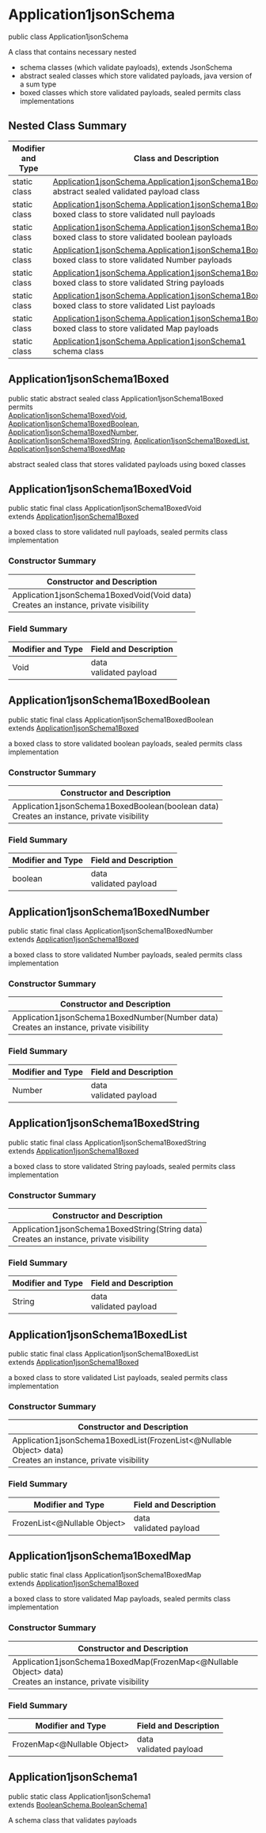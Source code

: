 # Application1jsonSchema
public class Application1jsonSchema

A class that contains necessary nested
- schema classes (which validate payloads), extends JsonSchema
- abstract sealed classes which store validated payloads, java version of a sum type
- boxed classes which store validated payloads, sealed permits class implementations

## Nested Class Summary
| Modifier and Type | Class and Description |
| ----------------- | ---------------------- |
| static class | [Application1jsonSchema.Application1jsonSchema1Boxed](#application1jsonschema1boxed)<br> abstract sealed validated payload class |
| static class | [Application1jsonSchema.Application1jsonSchema1BoxedVoid](#application1jsonschema1boxedvoid)<br> boxed class to store validated null payloads |
| static class | [Application1jsonSchema.Application1jsonSchema1BoxedBoolean](#application1jsonschema1boxedboolean)<br> boxed class to store validated boolean payloads |
| static class | [Application1jsonSchema.Application1jsonSchema1BoxedNumber](#application1jsonschema1boxednumber)<br> boxed class to store validated Number payloads |
| static class | [Application1jsonSchema.Application1jsonSchema1BoxedString](#application1jsonschema1boxedstring)<br> boxed class to store validated String payloads |
| static class | [Application1jsonSchema.Application1jsonSchema1BoxedList](#application1jsonschema1boxedlist)<br> boxed class to store validated List payloads |
| static class | [Application1jsonSchema.Application1jsonSchema1BoxedMap](#application1jsonschema1boxedmap)<br> boxed class to store validated Map payloads |
| static class | [Application1jsonSchema.Application1jsonSchema1](#application1jsonschema1)<br> schema class |

## Application1jsonSchema1Boxed
public static abstract sealed class Application1jsonSchema1Boxed<br>
permits<br>
[Application1jsonSchema1BoxedVoid](#application1jsonschema1boxedvoid),
[Application1jsonSchema1BoxedBoolean](#application1jsonschema1boxedboolean),
[Application1jsonSchema1BoxedNumber](#application1jsonschema1boxednumber),
[Application1jsonSchema1BoxedString](#application1jsonschema1boxedstring),
[Application1jsonSchema1BoxedList](#application1jsonschema1boxedlist),
[Application1jsonSchema1BoxedMap](#application1jsonschema1boxedmap)

abstract sealed class that stores validated payloads using boxed classes

## Application1jsonSchema1BoxedVoid
public static final class Application1jsonSchema1BoxedVoid<br>
extends [Application1jsonSchema1Boxed](#application1jsonschema1boxed)

a boxed class to store validated null payloads, sealed permits class implementation

### Constructor Summary
| Constructor and Description |
| --------------------------- |
| Application1jsonSchema1BoxedVoid(Void data)<br>Creates an instance, private visibility |

### Field Summary
| Modifier and Type | Field and Description |
| ----------------- | ---------------------- |
| Void | data<br>validated payload |

## Application1jsonSchema1BoxedBoolean
public static final class Application1jsonSchema1BoxedBoolean<br>
extends [Application1jsonSchema1Boxed](#application1jsonschema1boxed)

a boxed class to store validated boolean payloads, sealed permits class implementation

### Constructor Summary
| Constructor and Description |
| --------------------------- |
| Application1jsonSchema1BoxedBoolean(boolean data)<br>Creates an instance, private visibility |

### Field Summary
| Modifier and Type | Field and Description |
| ----------------- | ---------------------- |
| boolean | data<br>validated payload |

## Application1jsonSchema1BoxedNumber
public static final class Application1jsonSchema1BoxedNumber<br>
extends [Application1jsonSchema1Boxed](#application1jsonschema1boxed)

a boxed class to store validated Number payloads, sealed permits class implementation

### Constructor Summary
| Constructor and Description |
| --------------------------- |
| Application1jsonSchema1BoxedNumber(Number data)<br>Creates an instance, private visibility |

### Field Summary
| Modifier and Type | Field and Description |
| ----------------- | ---------------------- |
| Number | data<br>validated payload |

## Application1jsonSchema1BoxedString
public static final class Application1jsonSchema1BoxedString<br>
extends [Application1jsonSchema1Boxed](#application1jsonschema1boxed)

a boxed class to store validated String payloads, sealed permits class implementation

### Constructor Summary
| Constructor and Description |
| --------------------------- |
| Application1jsonSchema1BoxedString(String data)<br>Creates an instance, private visibility |

### Field Summary
| Modifier and Type | Field and Description |
| ----------------- | ---------------------- |
| String | data<br>validated payload |

## Application1jsonSchema1BoxedList
public static final class Application1jsonSchema1BoxedList<br>
extends [Application1jsonSchema1Boxed](#application1jsonschema1boxed)

a boxed class to store validated List payloads, sealed permits class implementation

### Constructor Summary
| Constructor and Description |
| --------------------------- |
| Application1jsonSchema1BoxedList(FrozenList<@Nullable Object> data)<br>Creates an instance, private visibility |

### Field Summary
| Modifier and Type | Field and Description |
| ----------------- | ---------------------- |
| FrozenList<@Nullable Object> | data<br>validated payload |

## Application1jsonSchema1BoxedMap
public static final class Application1jsonSchema1BoxedMap<br>
extends [Application1jsonSchema1Boxed](#application1jsonschema1boxed)

a boxed class to store validated Map payloads, sealed permits class implementation

### Constructor Summary
| Constructor and Description |
| --------------------------- |
| Application1jsonSchema1BoxedMap(FrozenMap<@Nullable Object> data)<br>Creates an instance, private visibility |

### Field Summary
| Modifier and Type | Field and Description |
| ----------------- | ---------------------- |
| FrozenMap<@Nullable Object> | data<br>validated payload |

## Application1jsonSchema1
public static class Application1jsonSchema1<br>
extends [BooleanSchema.BooleanSchema1](../../../../../../components/schemas/BooleanSchema.md#booleanschema1)

A schema class that validates payloads
